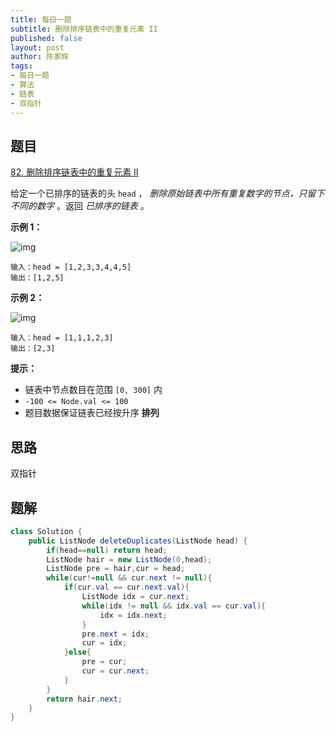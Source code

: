 ```yaml
---
title: 每日一题
subtitle: 删除排序链表中的重复元素 II
published: false
layout: post
author: 陈家辉
tags:
- 每日一题
- 算法
- 链表
- 双指针
---
```


## 题目

[82. 删除排序链表中的重复元素 II](https://leetcode.cn/problems/remove-duplicates-from-sorted-list-ii/)

给定一个已排序的链表的头 `head` ， *删除原始链表中所有重复数字的节点，只留下不同的数字* 。返回 *已排序的链表* 。

 

**示例 1：**

![img](https://assets.leetcode.com/uploads/2021/01/04/linkedlist1.jpg)

```
输入：head = [1,2,3,3,4,4,5]
输出：[1,2,5]
```

**示例 2：**

![img](https://assets.leetcode.com/uploads/2021/01/04/linkedlist2.jpg)

```
输入：head = [1,1,1,2,3]
输出：[2,3]
```

 

**提示：**

- 链表中节点数目在范围 `[0, 300]` 内
- `-100 <= Node.val <= 100`
- 题目数据保证链表已经按升序 **排列**

## 思路

双指针

## 题解

```java
class Solution {
    public ListNode deleteDuplicates(ListNode head) {
        if(head==null) return head;
        ListNode hair = new ListNode(0,head);
        ListNode pre = hair,cur = head;
        while(cur!=null && cur.next != null){
            if(cur.val == cur.next.val){
                ListNode idx = cur.next;
                while(idx != null && idx.val == cur.val){
                    idx = idx.next;
                }
                pre.next = idx;
                cur = idx;
            }else{
                pre = cur;
                cur = cur.next;
            }
        }
        return hair.next;
    }
}
```

